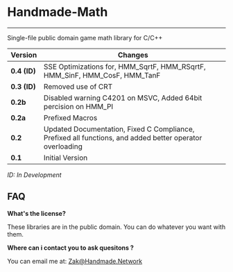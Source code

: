 # Handmade-Math
------
Single-file public domain game math library for C/C++


Version         | Changes | 
----------------|----------------|
**0.4 (ID)**     | SSE Optimizations for, HMM_SqrtF, HMM_RSqrtF, HMM_SinF, HMM_CosF, HMM_TanF              | 
**0.3 (ID)**     | Removed use of CRT              | 
**0.2b**     | Disabled warning C4201 on MSVC, Added 64bit percision on HMM_PI              | 
**0.2a**    | Prefixed Macros              | 
**0.2**    | Updated Documentation, Fixed C Compliance, Prefixed all functions, and added better operator overloading               | 
**0.1**     | Initial Version   | 

_ID: In Development_

## FAQ


**What's the license?**

These libraries are in the public domain. You can do whatever you want with them.
 

**Where can i contact you to ask quesitons ?**

You can email me at: Zak@Handmade.Network